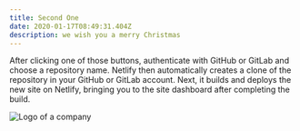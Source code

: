 ```yaml
---
title: Second One
date: 2020-01-17T08:49:31.404Z
description: we wish you a merry Christmas
---
```

After clicking one of those buttons, authenticate with GitHub or GitLab and choose a repository name. Netlify then automatically creates a clone of the repository in your GitHub or GitLab account. Next, it builds and deploys the new site on Netlify, bringing you to the site dashboard after completing the build.

![Logo of a company](/img/radio-free-europe.png "RFERL")

